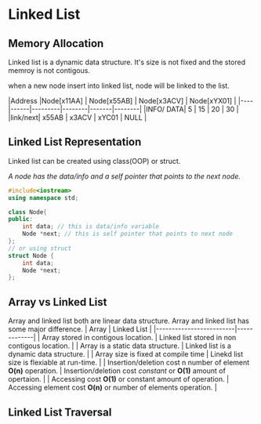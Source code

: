 # Linked List

## Memory Allocation

Linked list is a dynamic data structure. It's size is not fixed and the stored memroy is not contigous.

when a new node insert into linked list, node will be linked to the list.

|Address |Node[x11AA] | Node[x55AB] | Node[x3ACV] | Node[xYX01] |
|----|------|---------|--------|-------|--------|
|INFO/ DATA| 5   | 15    |   20 | 30 | 
|link/next| x55AB | x3ACV | xYC01   | NULL |

## Linked List Representation

Linked list can be created using class(OOP) or struct. 

*A node has the data/info and a self pointer that points to the next node.*


``` cpp
#include<iostream>
using namespace std;

class Node{
public: 
    int data; // this is data/info variable
    Node *next; // this is self pointer that points to next node
};
// or using struct
struct Node {
    int data;
    Node *next;
};
```

## Array vs Linked List

Array and linked list both are linear data structure. Array and linked list has some major difference.
| Array                   | Linked List |
|-------------------------|-------------|
| Array stored in contigous location. | Linked list stored in non contigous location. |
| Array is a static  data structure. | Linked list is a dynamic data structure. |
| Array size is fixed at compile time | Linekd list size is flexiable at run-time. |
| Insertion/deletion cost n number of element  **O(n)** operation. | Insertion/deletion cost *constant* or **O(1)** amount of opertaion. |
| Accessing cost **O(1)** or constant amount of operation. | Accessing element cost **O(n)** or number of elements operation. |


## Linked List Traversal

